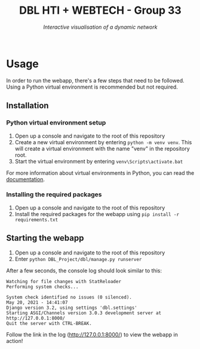 <div align="center">
  <h1>DBL HTI + WEBTECH - Group 33</h1>
  <i>Interactive visualisation of a dynamic network</i>
</div>
<br>
<br>

# Usage
In order to run the webapp, there's a few steps that need to be followed. Using a Python virtual environment is recommended but not required.

## Installation
### <a name="python-venv-setup"></a> Python virtual environment setup
1. Open up a console and navigate to the root of this repository
2. Create a new virtual environment by entering `python -m venv venv`. This will create a virtual environment with the name "venv" in the repository root.
3. Start the virtual environment by entering `venv\Scripts\activate.bat`

For more information about virtual environments in Python, you can read the [documentation](https://docs.python.org/3/tutorial/venv.html).

### Installing the required packages
1. Open up a console and navigate to the root of this repository
2. Install the required packages for the webapp using `pip install -r requirements.txt`

## Starting the webapp
1. Open up a console and navigate to the root of this repository
2. Enter `python DBL_Project/dbl/manage.py runserver`

After a few seconds, the console log should look similar to this:
```
Watching for file changes with StatReloader
Performing system checks...

System check identified no issues (0 silenced).
May 20, 2021 - 14:41:07
Django version 3.2, using settings 'dbl.settings'
Starting ASGI/Channels version 3.0.3 development server at http://127.0.0.1:8000/
Quit the server with CTRL-BREAK.
```

Follow the link in the log (http://127.0.0.1:8000/) to view the webapp in action!